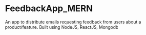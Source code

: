 # FeedbackApp_MERN
An app to distribute emails requesting feedback from users about a product/feature. Built using NodeJS, ReactJS, Mongodb
